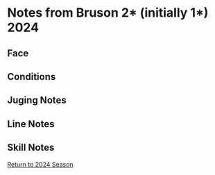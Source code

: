 # Notes from Bruson 2* (initially 1\*) 2024

## Face

## Conditions

## Juging Notes

## Line Notes

## Skill Notes


[Return to 2024 Season](../../README.md)
